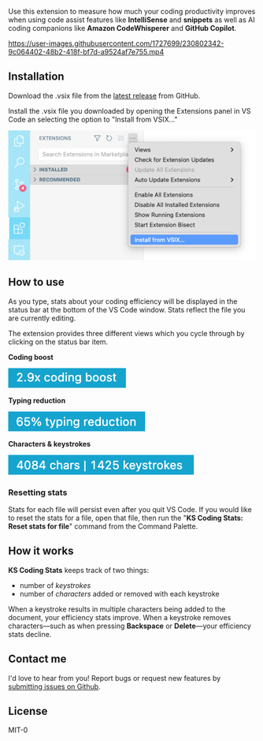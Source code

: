 Use this extension to measure how much your coding productivity improves when using code assist features like **IntelliSense** and **snippets** as well as AI coding companions like **Amazon CodeWhisperer** and **GitHub Copilot**.

https://user-images.githubusercontent.com/1727699/230802342-9c064402-48b2-418f-bf7d-a9524af7e755.mp4

## Installation

Download the .vsix file from the [latest release](https://github.com/Krxtopher/vscode-ks-coding-stats/releases) from GitHub.

Install the .vsix file you downloaded by opening the Extensions panel in VS Code an selecting the option to "Install from VSIX..."

![Install from VSIX](./doc-images/vsix-install.png)

## How to use

As you type, stats about your coding efficiency will be displayed in the status bar at the bottom of the VS Code window. Stats reflect the file you are currently editing.

The extension provides three different views which you cycle through by clicking on the status bar item.

**Coding boost**

![6.7x coding boost](./doc-images/coding-boost.png)

**Typing reduction**

![85% typing reduction](./doc-images/typing-reduction.png)

**Characters & keystrokes**

![709 chara | 106 keystrokes](./doc-images/chars-per-key.png)

### Resetting stats

Stats for each file will persist even after you quit VS Code. If you would like to reset the stats for a file, open that file, then run the "**KS Coding Stats: Reset stats for file**" command from the Command Palette.



## How it works

**KS Coding Stats** keeps track of two things:

- number of _keystrokes_
- number of _characters_ added or removed with each keystroke

When a keystroke results in multiple characters being added to the document, your efficiency stats improve. When a keystroke removes characters—such as when pressing **Backspace** or **Delete**—your efficiency stats decline.

## Contact me

I'd love to hear from you! Report bugs or request new features by [submitting issues on Github](https://github.com/Krxtopher/vscode-ks-coding-stats/issues).

## License

MIT-0
